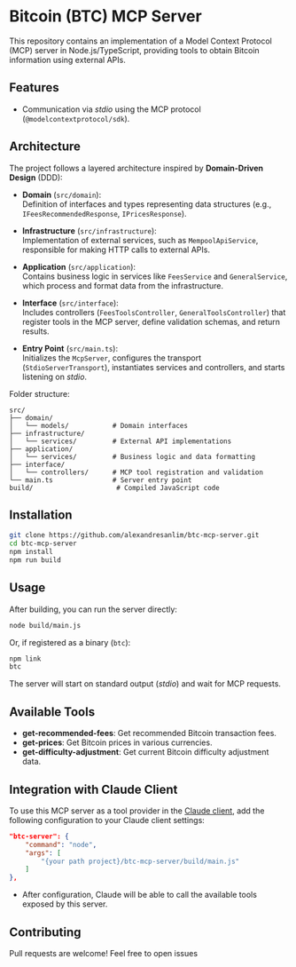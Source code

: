 # Bitcoin (BTC) MCP Server

This repository contains an implementation of a Model Context Protocol (MCP) server in Node.js/TypeScript, providing tools to obtain Bitcoin information using external APIs.

## Features

- Communication via _stdio_ using the MCP protocol (`@modelcontextprotocol/sdk`).

## Architecture

The project follows a layered architecture inspired by **Domain-Driven Design** (DDD):

- **Domain** (`src/domain`):  
  Definition of interfaces and types representing data structures (e.g., `IFeesRecommendedResponse`, `IPricesResponse`).

- **Infrastructure** (`src/infrastructure`):  
  Implementation of external services, such as `MempoolApiService`, responsible for making HTTP calls to external APIs.

- **Application** (`src/application`):  
  Contains business logic in services like `FeesService` and `GeneralService`, which process and format data from the infrastructure.

- **Interface** (`src/interface`):  
  Includes controllers (`FeesToolsController`, `GeneralToolsController`) that register tools in the MCP server, define validation schemas, and return results.

- **Entry Point** (`src/main.ts`):  
  Initializes the `McpServer`, configures the transport (`StdioServerTransport`), instantiates services and controllers, and starts listening on _stdio_.

Folder structure:

```
src/
├── domain/
│   └── models/           # Domain interfaces
├── infrastructure/
│   └── services/         # External API implementations
├── application/
│   └── services/         # Business logic and data formatting
├── interface/
│   └── controllers/      # MCP tool registration and validation
└── main.ts               # Server entry point
build/                     # Compiled JavaScript code
```

## Installation

```bash
git clone https://github.com/alexandresanlim/btc-mcp-server.git
cd btc-mcp-server
npm install
npm run build
```

## Usage

After building, you can run the server directly:

```bash
node build/main.js
```

Or, if registered as a binary (`btc`):

```bash
npm link
btc
```

The server will start on standard output (_stdio_) and wait for MCP requests.

## Available Tools

- **get-recommended-fees**: Get recommended Bitcoin transaction fees.
- **get-prices**: Get Bitcoin prices in various currencies.
- **get-difficulty-adjustment**: Get current Bitcoin difficulty adjustment data.

## Integration with Claude Client

To use this MCP server as a tool provider in the [Claude client](https://claude.ai), add the following configuration to your Claude client settings:

```json
"btc-server": {
    "command": "node",
    "args": [
        "{your path project}/btc-mcp-server/build/main.js"
    ]
},
```

- After configuration, Claude will be able to call the available tools exposed by this server.

## Contributing

Pull requests are welcome! Feel free to open issues